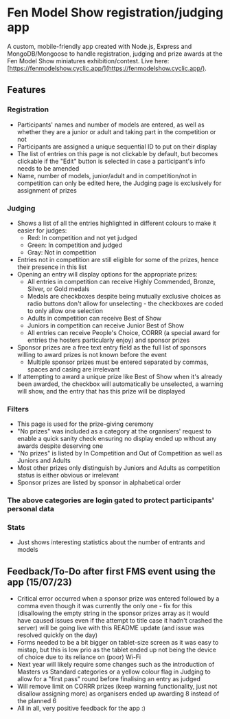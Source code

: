 # Fen Model Show registration/judging app


A custom, mobile-friendly app created with Node.js, Express and MongoDB/Mongoose to handle registration, judging and prize awards at the Fen Model Show miniatures exhibition/contest.
Live here: [https://fenmodelshow.cyclic.app/](https://fenmodelshow.cyclic.app/).

## Features
### Registration
* Participants' names and number of models are entered, as well as whether they are a junior or adult and taking part in the competition or not
* Participants are assigned a unique sequential ID to put on their display
* The list of entries on this page is not clickable by default, but becomes clickable if the "Edit" button is selected in case a participant's info needs to be amended
* Name, number of models, junior/adult and in competition/not in competition can only be edited here, the Judging page is exclusively for assignment of prizes

### Judging
* Shows a list of all the entries highlighted in different colours to make it easier for judges:
    * Red: In competition and not yet judged
    * Green: In competition and judged
    * Gray: Not in competition
* Entries not in competition are still eligible for some of the prizes, hence their presence in this list
* Opening an entry will display options for the appropriate prizes:
    * All entries in competition can receive Highly Commended, Bronze, Silver, or Gold medals
    * Medals are checkboxes despite being mutually exclusive choices as radio buttons don't allow for unselecting - the checkboxes are coded to only allow one selection
    * Adults in competition can receive Best of Show
    * Juniors in competition can receive Junior Best of Show
    * All entries can receive People's Choice, CORRR (a special award for entries the hosters particularly enjoy) and sponsor prizes
* Sponsor prizes are a free text entry field as the full list of sponsors willing to award prizes is not known before the event
    * Multiple sponsor prizes must be entered separated by commas, spaces and casing are irrelevant
* If attempting to award a unique prize like Best of Show when it's already been awarded, the checkbox will automatically be unselected, a warning will show, and the entry that has this prize will be displayed

### Filters
* This page is used for the prize-giving ceremony
* "No prizes" was included as a category at the organisers' request to enable a quick sanity check ensuring no display ended up without any awards despite deserving one
* "No prizes" is listed by In Competition and Out of Competition as well as Juniors and Adults
* Most other prizes only distinguish by Juniors and Adults as competition status is either obvious or irrelevant
* Sponsor prizes are listed by sponsor in alphabetical order

### The above categories are login gated to protect participants' personal data

### Stats
* Just shows interesting statistics about the number of entrants and models


## Feedback/To-Do after first FMS event using the app (15/07/23)
* Critical error occurred when a sponsor prize was entered followed by a comma even though it was currently the only one - fix for this (disallowing the empty string in the sponsor prizes array as it would have caused issues even if the attempt to title case it hadn't crashed the server) will be going live with this README update (and issue was resolved quickly on the day)
* Forms needed to be a bit bigger on tablet-size screen as it was easy to mistap, but this is low prio as the tablet ended up not being the device of choice due to its reliance on (poor) Wi-Fi
* Next year will likely require some changes such as the introduction of Masters vs Standard categories or a yellow colour flag in Judging to allow for a "first pass" round before finalising an entry as judged
* Will remove limit on CORRR prizes (keep warning functionality, just not disallow assigning more) as organisers ended up awarding 8 instead of the planned 6
* All in all, very positive feedback for the app :)




